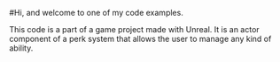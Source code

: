 #Hi, and welcome to one of my code examples.

This code is a part of a game project made with Unreal. It is an actor component of a perk system that allows the user to manage any kind of ability.